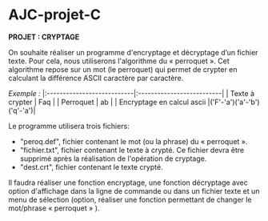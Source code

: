 # AJC-projet-C

**PROJET : CRYPTAGE**

On souhaite réaliser un programme d'encryptage et décryptage d’un fichier texte. Pour cela, nous utiliserons l'algorithme du « perroquet ». Cet algorithme repose sur un mot (le perroquet) qui permet de crypter en calculant la différence ASCII caractère par caractère.

*Exemple :*
|:---------------------------|:--------------------------|
| Texte à crypter 			 | Faq 						 |
| Perroquet					 | ab 						 | 
| Encryptage en calcul ascii |('F'-'a')('a'-'b')('q'-'a')|

Le programme utilisera trois fichiers:
* "peroq.def", fichier contenant le mot (ou la phrase) du « perroquet ».
* "fichier.txt", fichier contenant le texte à crypté. Ce fichier devra être supprimé après la réalisation de l'opération de cryptage.
* "dest.crt", fichier contenant le texte crypté.

Il faudra réaliser une fonction encryptage, une fonction décryptage avec option d'affichage dans la ligne de commande ou dans un fichier texte et un menu de sélection (option, réaliser une fonction permettant de changer le mot/phrase « perroquet » ).

